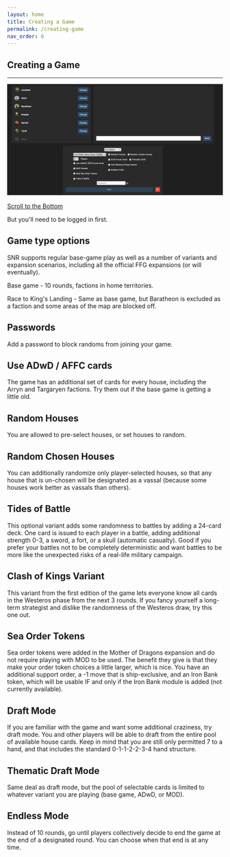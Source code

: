 ```yaml
---
layout: home
title: Creating a Game
permalink: /creating-game
nav_order: 6
---
```


## Creating a Game

---

![Game Creation](/assets/img/create.png)

[Scroll to the Bottom](https://swordsandravens.net/games/)

But you'll need to be logged in first.

## Game type options

SNR supports regular base-game play as well as a number of variants and expansion scenarios, including all the official FFG expansions (or will eventually).

Base game - 10 rounds, factions in home territories.

Race to King's Landing - Same as base game, but Baratheon is excluded as a faction and some areas of the map are blocked off.

## Passwords

Add a password to block randoms from joining your game.

## Use ADwD / AFFC cards

The game has an additional set of cards for every house, including the Arryn and Targaryen factions. Try them out if the base game is getting a little old.

## Random Houses
You are allowed to pre-select houses, or set houses to random. 

## Random Chosen Houses
You can additionally randomize only player-selected houses, so that any house that is un-chosen will be designated as a vassal (because some houses work better as vassals than others).

## Tides of Battle

This optional variant adds some randomness to battles by adding a 24-card deck. One card is issued to each player in a battle, adding additional strength 0-3, a sword, a fort, or a skull (automatic casualty). Good if you prefer your battles not to be completely deterministic and want battles to be more like the unexpected risks of a real-life military campaign.

## Clash of Kings Variant

This variant from the first edition of the game lets everyone know all cards in the Westeros phase from the next 3 rounds. If you fancy yourself a long-term strategist and dislike the randomness of the Westeros draw, try this one out.

## Sea Order Tokens

Sea order tokens were added in the Mother of Dragons expansion and do not require playing with MOD to be used. The benefit they give is that they make your order token choices a little larger, which is nice. You have an additional support order, a -1 move that is ship-exclusive, and an Iron Bank token, which will be usable IF and only if the Iron Bank module is added (not currently available).

## Draft Mode

If you are familiar with the game and want some additional craziness, try draft mode. You and other players will be able to draft from the entire pool of available house cards. Keep in mind that you are still only permitted 7 to a hand, and that includes the standard 0-1-1-2-2-3-4 hand structure.

## Thematic Draft Mode

Same deal as draft mode, but the pool of selectable cards is limited to whatever variant you are playing (base game, ADwD, or MOD).

## Endless Mode

Instead of 10 rounds, go until players collectively decide to end the game at the end of a designated round. You can choose when that end is at any time.